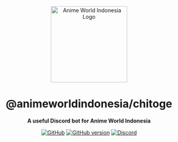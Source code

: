 <div align="center">

<img src="https://api.frutbits.org/assets/images/AWI_Icon.png" alt="Anime World Indonesia Logo" width="200px" height="200px"/>

# @animeworldindonesia/chitoge

**A useful Discord bot for Anime World Indonesia**

[![GitHub](https://img.shields.io/github/license/Anime-World-Indonesia/chitoge  )](https://github.com/Anime-World-Indonesia/chitoge/blob/main/LICENSE)
[![GitHub version](https://badge.fury.io/gh/Anime-World-Indonesia%2Fchitoge.svg)](https://badge.fury.io/gh/Anime-World-Indonesia%2Fchitoge)
[![Discord](https://discord.com/api/guilds/304646217562980355/embed.png)](https://frutbits.org/discord)

</div>
